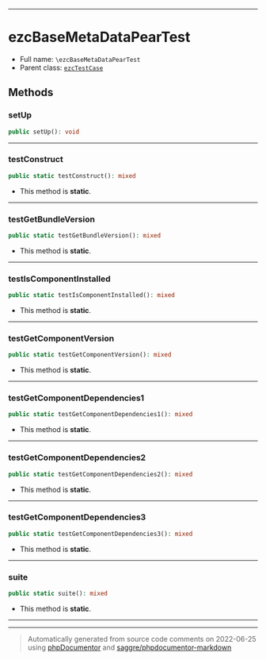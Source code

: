 ***

# ezcBaseMetaDataPearTest





* Full name: `\ezcBaseMetaDataPearTest`
* Parent class: [`ezcTestCase`](./ezcTestCase.md)




## Methods


### setUp



```php
public setUp(): void
```











***

### testConstruct



```php
public static testConstruct(): mixed
```



* This method is **static**.







***

### testGetBundleVersion



```php
public static testGetBundleVersion(): mixed
```



* This method is **static**.







***

### testIsComponentInstalled



```php
public static testIsComponentInstalled(): mixed
```



* This method is **static**.







***

### testGetComponentVersion



```php
public static testGetComponentVersion(): mixed
```



* This method is **static**.







***

### testGetComponentDependencies1



```php
public static testGetComponentDependencies1(): mixed
```



* This method is **static**.







***

### testGetComponentDependencies2



```php
public static testGetComponentDependencies2(): mixed
```



* This method is **static**.







***

### testGetComponentDependencies3



```php
public static testGetComponentDependencies3(): mixed
```



* This method is **static**.







***

### suite



```php
public static suite(): mixed
```



* This method is **static**.







***


***
> Automatically generated from source code comments on 2022-06-25 using [phpDocumentor](http://www.phpdoc.org/) and [saggre/phpdocumentor-markdown](https://github.com/Saggre/phpDocumentor-markdown)
